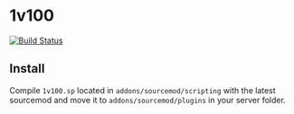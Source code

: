 # 1v100

[![Build Status](https://dev.azure.com/qx56jx35/1v100/_apis/build/status/crc1225.1v100?branchName=master&jobName=Build)](https://dev.azure.com/qx56jx35/1v100/_build/latest?definitionId=2&branchName=master)

## Install
Compile ```1v100.sp``` located in ```addons/sourcemod/scripting``` with the latest sourcemod and move it to ```addons/sourcemod/plugins``` in your server folder.
